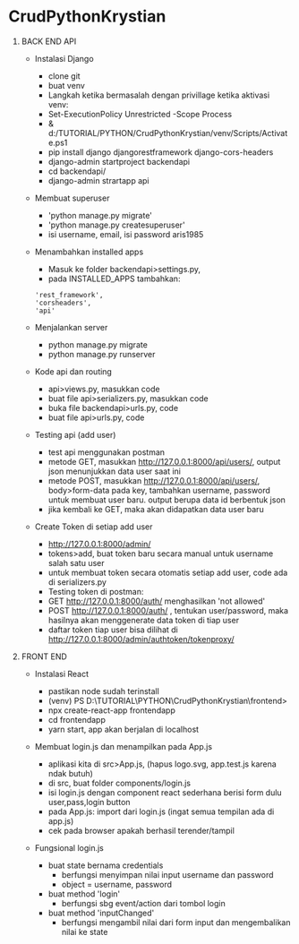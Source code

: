 # CrudPythonKrystian
1. BACK END API
    - Instalasi Django
        - clone git
        - buat venv
        - Langkah ketika bermasalah dengan privillage ketika aktivasi venv:
        - Set-ExecutionPolicy Unrestricted -Scope Process
        - & d:/TUTORIAL/PYTHON/CrudPythonKrystian/venv/Scripts/Activate.ps1
        - pip install django djangorestframework django-cors-headers
        - django-admin startproject backendapi
        - cd backendapi/
        - django-admin strartapp api

    - Membuat superuser
        - 'python manage.py migrate'
        - 'python manage.py createsuperuser'
        - isi username, email, isi password aris1985

    - Menambahkan installed apps
        - Masuk ke folder backendapi>settings.py,
        - pada INSTALLED_APPS tambahkan:
        ```
        'rest_framework',
        'corsheaders',
        'api'
        ```

    - Menjalankan server
        - python manage.py migrate
        - python manage.py runserver

    - Kode api dan routing
        - api>views.py, masukkan code
        - buat file api>serializers.py, masukkan code
        - buka file backendapi>urls.py, code
        - buat file api>urls.py, code

    - Testing api (add user)
        - test api menggunakan postman
        - metode GET, masukkan http://127.0.0.1:8000/api/users/,
        output json menunjukkan data user saat ini
        - metode POST, masukkan http://127.0.0.1:8000/api/users/, body>form-data
        pada key, tambahkan username, password untuk membuat user baru.
        output berupa data id berbentuk json
        - jika kembali ke GET, maka akan didapatkan data user baru

    - Create Token di setiap add user
        - http://127.0.0.1:8000/admin/
        - tokens>add, buat token baru secara manual untuk username salah satu user
        - untuk membuat token secara otomatis setiap add user, code ada di serializers.py
        - Testing token di postman:
        - GET http://127.0.0.1:8000/auth/ menghasilkan 'not allowed'
        - POST http://127.0.0.1:8000/auth/ , tentukan user/password, maka hasilnya akan menggenerate data token di tiap user
        - daftar token tiap user bisa dilihat di http://127.0.0.1:8000/admin/authtoken/tokenproxy/

2. FRONT END
    - Instalasi React
        - pastikan node sudah terinstall
        - (venv) PS D:\TUTORIAL\PYTHON\CrudPythonKrystian\frontend>
        - npx create-react-app frontendapp
        - cd frontendapp
        - yarn start, app akan berjalan di localhost
    
    - Membuat login.js dan menampilkan pada App.js
        - aplikasi kita di src>App.js, (hapus logo.svg, app.test.js karena ndak butuh)
        - di src, buat folder components/login.js
        - isi login.js dengan component react <Login> sederhana berisi form dulu user,pass,login button
        - pada App.js: import <Login> dari login.js (ingat semua tempilan ada di app.js)
        - cek pada browser apakah berhasil terender/tampil

    - Fungsional login.js
        - buat state bernama credentials
            - berfungsi menyimpan nilai input username dan password
            - object = username, password
        - buat method 'login'
            - berfungsi sbg event/action dari tombol login
        - buat method 'inputChanged'
            - berfungsi mengambil nilai dari form input dan mengembalikan nilai ke state 


            
